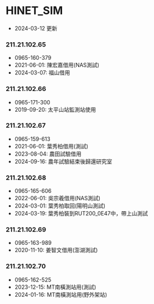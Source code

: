# HINET_SIM
+ 2024-03-12 更新

### 211.21.102.65
+ 0965-160-379
+ 2021-06-01: 陳宏嘉借用(NAS測試)
+ 2024-03-07: 福山借用

### 211.21.102.66
+ 0965-171-300
+ 2019-09-20: 太平山站監測站使用

### 211.21.102.67
+ 0965-159-613
+ 2021-06-01: 葉秀柏借用(測試)
+ 2023-08-04: 農田試驗借用
+ 2024-09-16: 農年試驗結束後歸還研究室

### 211.21.102.68
+ 0965-165-606
+ 2022-06-01: 吳宗羲借用(NAS測試)
+ 2024-03-01: 葉秀柏取回(陽明山測試)
+ 2024-03-19: 葉秀柏裝到RUT200_0E47中，帶上山測試

### 211.21.102.69
+ 0965-163-989
+ 2020-11-10: 姜智文借用(澎湖測試)

### 211.21.102.70
+ 0965-162-525
+ 2023-12-15: MT南橫測站用(測試)
+ 2024-01-16: MT南橫測站用(野外架站)
